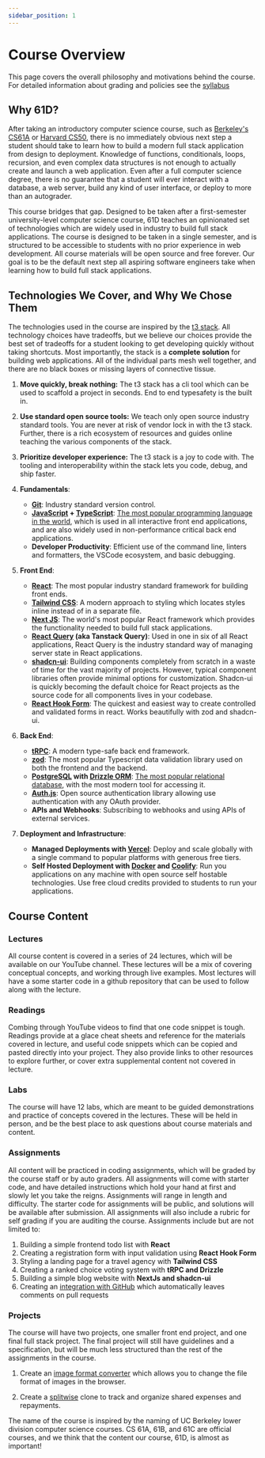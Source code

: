 ```yaml
---
sidebar_position: 1
---
```


# Course Overview

This page covers the overall philosophy and motivations behind the course. For detailed information about grading and policies see the [syllabus](syllabus)

## Why 61D?

After taking an introductory computer science course, such as [Berkeley's CS61A](https://cs61a.org/) or [Harvard CS50](https://pll.harvard.edu/course/cs50-introduction-computer-science), there is no immediately obvious next step a student should take to learn how to build a modern full stack application from design to deployment. Knowledge of functions, conditionals, loops, recursion, and even complex data structures is not enough to actually create and launch a web application. Even after a full computer science degree, there is no guarantee that a student will ever interact with a database, a web server, build any kind of user interface, or deploy to more than an autograder. 

This course bridges that gap. Designed to be taken after a first-semester university-level computer science course, 61D teaches an opinionated set of technologies which are widely used in industry to build full stack applications. The course is designed to be taken in a single semester, and is structured to be accessible to students with no prior experience in web development. All course materials will be open source and free forever. Our goal is to be the default next step all aspiring software engineers take when learning how to build full stack applications.

<!-- The motivations for creating the course are inspired by my own (far from unique) experiences trying to learn how to actually build and ship software. The rest of this page covers roadblocks that student and self taught developers face and how 61D addresses them.

## The Struggles of Self Taught Developer

Pretend you have no knowledge of web technologies, perhaps just a working knowledge of Python or Java, and you want to build a web app that can be used to track shared expenses for you and your roommates. It may seem simple on the surface, but there are several key requirements you need to meet to realize this vision:

1. **User Interface**: You need a user interface to input and view expenses. This could either be a web app or a mobile app, but for simplicity, let's say you want a web app.
2. **Data Storage**: You need a way to store the expenses. You can't store them locally on your machine, because you want your roommates to be able to see them too. You need a database.
3. **Authentication**: You need to make sure that only your roommates can see the expenses. You also want to make sure that 
4. **Application Logic**: You want to be able to keep a running 

When self taught developer starts teaching themself how to build a web application, they are faced immediately faced with several problems all at once:

1. **What Scope**: (What can I actually build)
2. **What tools**: (What should I learn to build it)
3. **What resources**: (Where can I learn these tools) (docs aren't always meant for learning)

4. **What order**: (What order should I learn these tools)
5. **Actually Learning**: (The important part)

61d eliminates every single one of those challenges except for the last one.

## Issues with Existing Online Courses 

> There are dozens of possible ways, and it's impossible to ever crown a best way. Just pick a very good way and get started.

-->


## Technologies We Cover, and Why We Chose Them
The technologies used in the course are inspired by the [t3 stack](https://create.t3.gg/). All technology choices have tradeoffs, but we believe our choices provide the best set of tradeoffs for a student looking to get developing quickly without taking shortcuts. Most importantly, the stack is a **complete solution** for building web applications. All of the individual parts mesh well together, and there are no black boxes or missing layers of connective tissue.


1. **Move quickly, break nothing:** The t3 stack has a cli tool which can be used to scaffold a project in seconds. End to end typesafety is the built in. 
2. **Use standard open source tools:** We teach only open source industry standard tools. You are never at risk of vendor lock in with the t3 stack. Further, there is a rich ecosystem of resources and guides online teaching the various components of the stack.
3. **Prioritize developer experience:** The t3 stack is a joy to code with. The tooling and interoperability within the stack lets you code, debug, and ship faster. 

1. **Fundamentals**:
    - **[Git](https://git-scm.com/)**: Industry standard version control.
    - **[JavaScript](https://developer.mozilla.org/en-US/docs/Web/JavaScript) + [TypeScript](https://www.typescriptlang.org/)**: [The most popular programming language in the world](https://survey.stackoverflow.co/2024/technology/#most-popular-technologies), which is used in all interactive front end applications, and are also widely used in non-performance critical back end applications.
    - **Developer Productivity**: Efficient use of the command line, linters and formatters, the VSCode ecosystem, and basic debugging.
2. **Front End**:
    - **[React](https://react.dev/)**: The most popular industry standard framework for building front ends.
    - **[Tailwind CSS](https://tailwindcss.com/)**: A modern approach to styling which locates styles inline instead of in a separate file.
    - **[Next JS](https://nextjs.org/)**: The world's most popular React framework which provides the functionality needed to build full stack applications.
    - **[React Query](https://tanstack.com/query/latest) (aka Tanstack Query)**: Used in one in six of all React applications, React Query is the industry standard way of managing server state in React applications.
    - **[shadcn-ui](https://ui.shadcn.com/)**: Building components completely from scratch in a waste of time for the vast majority of projects. However, typical component libraries often provide minimal options for customization. Shadcn-ui is quickly becoming the default choice for React projects as the source code for all components lives in your codebase.
    - **[React Hook Form](https://react-hook-form.com/)**: The quickest and easiest way to create controlled and validated forms in react. Works beautifully with zod and shadcn-ui.
3. **Back End**:
    - **[tRPC](https://trpc.io/)**: A modern type-safe back end framework.
    - **[zod](https://zod.dev/)**: The most popular Typescript data validation library used on both the frontend and the backend. 
    - **[PostgreSQL](https://www.postgresql.org/) with [Drizzle ORM](https://orm.drizzle.team/)**: [The most popular relational database](https://survey.stackoverflow.co/2024/technology/#1-databases), with the most modern tool for accessing it.
    - **[Auth.js](https://authjs.dev/)**: Open source authentication library allowing use authentication with any OAuth provider.
    - **APIs and Webhooks**: Subscribing to webhooks and using APIs of external services.
4. **Deployment and Infrastructure**:
    - **Managed Deployments with [Vercel](https://vercel.com/)**: Deploy and scale globally with a single command to popular platforms with generous free tiers.
    - **Self Hosted Deployment with [Docker](https://www.docker.com/) and [Coolify](https://coolify.io/)**: Run you applications on any machine with open source self hostable technologies. Use free cloud credits provided to students to run your applications.

## Course Content

### Lectures
All course content is covered in a series of 24 lectures, which will be available on our YouTube channel. These lectures will be a mix of covering conceptual concepts, and working through live examples. Most lectures will have a some starter code in a github repository that can be used to follow along with the lecture.

### Readings
Combing through YouTube videos to find that one code snippet is tough. Readings provide at a glace cheat sheets and reference for the materials covered in lecture, and useful code snippets which can be copied and pasted directly into your project. They also provide links to other resources to explore further, or cover extra supplemental content not covered in lecture. 

### Labs
The course will have 12 labs, which are meant to be guided demonstrations and practice of concepts covered in the lectures. These will be held in person, and be the best place to ask questions about course materials and content.

### Assignments
All content will be practiced in coding assignments, which will be graded by the course staff or by auto graders. All assignments will come with starter code, and have detailed instructions which hold your hand at first and slowly let you take the reigns. Assignments will range in length and difficulty. The starter code for assignments will be public, and solutions will be available after submission. All assignments will also include a rubric for self grading if you are auditing the course. Assignments include but are not limited to:

1. Building a simple frontend todo list with **React**
2. Creating a registration form with input validation using **React Hook Form**
3. Styling a landing page for a travel agency with **Tailwind CSS**
4. Creating a ranked choice voting system with **tRPC and Drizzle**
5. Building a simple blog website with **NextJs and shadcn-ui**
6. Creating an [integration with GitHub](https://github.com/CS61D/Webhooks-Assignment-Sample-Repo) which automatically leaves comments on pull requests

### Projects
The course will have two projects, one smaller front end project, and one final full stack project. The final project will still have guidelines and a specification, but will be much less structured than the rest of the assignments in the course. 

1. Create an [image format converter](https://quickconvert.61d.org/) which allows you to change the file format of images in the browser.

2. Create a [splitwise](https://www.splitwise.com/) clone to track and organize shared expenses and repayments.

The name of the course is inspired by the naming of UC Berkeley lower division computer science courses. CS 61A, 61B, and 61C are official courses, and we think that the content our course, 61D, is almost as important!